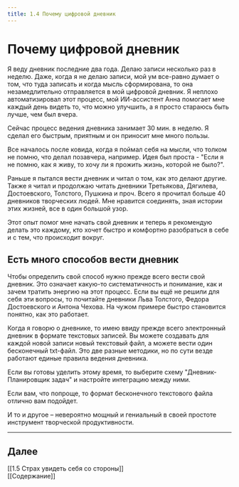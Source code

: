 ```yaml
---
title: 1.4 Почему цифровой дневник
---
```

# Почему цифровой дневник

Я веду дневник последние два года. Делаю записи несколько раз в неделю. Даже, когда я не делаю записи, мой ум все-равно думает о том, что туда записать и когда мысль сформирована, то она незамедлительно отправляется в мой цифровой дневник. Я неплохо автоматизировал этот процесс, мой ИИ-ассистент Анна помогает мне каждый день видеть то, что можно улучшить, а я просто стараюсь быть лучше, чем был вчера. 

Сейчас процесс ведения дневника занимает 30 мин. в неделю. Я сделал его быстрым, приятным и он приносит мне много пользы.

Все началось после ковида, когда я поймал себя на мысли, что толком не помню, что делал позавчера, например. Идея был проста - "Если я не помню, как я живу, то хочу ли я прожить жизнь, которой не было?".

Раньше я пытался вести дневник и читал о том, как это делают другие. Также я читал и продолжаю читать дневники Третьякова, Дягилева, Достоевского, Толстого, Пушкина и проч. Всего я прочитал больше 40 дневников творческих людей. Мне нравится соединять, зная истории этих жизней, все в один большой узор.

Этот опыт помог мне начать свой дневник и теперь я рекомендую делать это каждому, кто хочет быстро и комфортно разобраться в себе и с тем, что происходит вокруг.

## Есть много способов вести дневник

Чтобы определить свой способ нужно прежде всего вести свой дневник. Это означает какую-то систематичность и понимание, как и зачем тратить энергию на этот процесс. Если вы ещё не решили для себя эти вопросы, то почитайте дневники Льва Толстого, Федора Достоевского и Антона Чехова. На чужом примере быстро становится понятно, как это работает.

Когда я говорю о дневнике, то имею ввиду прежде всего электронный дневник в формате текстовых записей. Вы можете создавать для каждой новой записи новый текстовый файл, а можете вести один бесконечный txt-файл. Это две разные методики, но по сути везде работают единые правила ведения дневника.

Если вы готовы уделить этому время, то выберите схему "Дневник-Планировщик задач" и настройте интеграцию между ними.

Если вам, что попроще, то формат бесконечного текстового файла отлично вам подойдет.

И то и другое – невероятно мощный и гениальный в своей простоте инструмент творческой продуктивности.


---
## Далее

[[1.5 Страх увидеть себя со стороны]]  <br>
[[Содержание]]